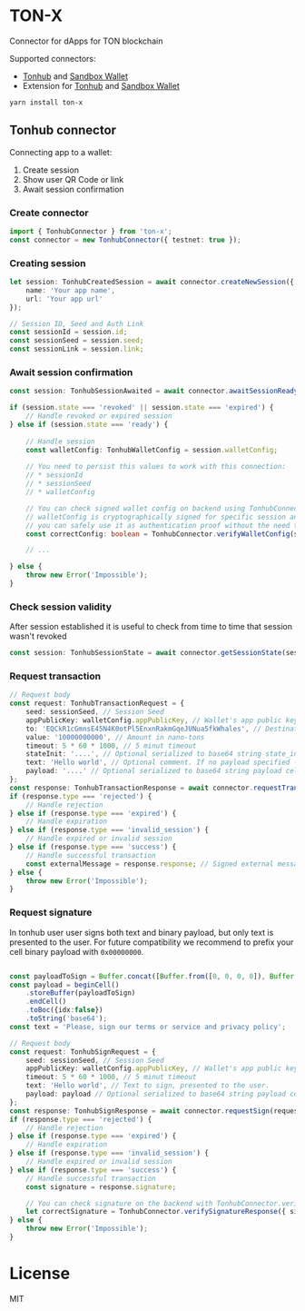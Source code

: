 # TON-X

Connector for dApps for TON blockchain

Supported connectors:
* [Tonhub](https://tonhub.com) and [Sandbox Wallet](https://test.tonhub.com)
* Extension for [Tonhub](https://tonhub.com) and [Sandbox Wallet](https://test.tonhub.com)

```
yarn install ton-x
```

## Tonhub connector

Connecting app to a wallet:
1) Create session
2) Show user QR Code or link
3) Await session confirmation

### Create connector

```typescript
import { TonhubConnector } from 'ton-x';
const connector = new TonhubConnector({ testnet: true });
```

### Creating session

```typescript
let session: TonhubCreatedSession = await connector.createNewSession({
    name: 'Your app name',
    url: 'Your app url'
});

// Session ID, Seed and Auth Link
const sessionId = session.id;
const sessionSeed = session.seed;
const sessionLink = session.link;
```

### Await session confirmation

```typescript
const session: TonhubSessionAwaited = await connector.awaitSessionReady(sessionId, 5 * 60 * 1000); // 5 min timeout

if (session.state === 'revoked' || session.state === 'expired') {
    // Handle revoked or expired session
} else if (session.state === 'ready') {
    
    // Handle session
    const walletConfig: TonhubWalletConfig = session.walletConfig;
    
    // You need to persist this values to work with this connection:
    // * sessionId
    // * sessionSeed
    // * walletConfig

    // You can check signed wallet config on backend using TonhubConnector.verifyWalletConfig.
    // walletConfig is cryptographically signed for specific session and other parameters
    // you can safely use it as authentication proof without the need to sign something.
    const correctConfig: boolean = TonhubConnector.verifyWalletConfig(sessionId, walletConfig);

    // ...

} else {
    throw new Error('Impossible');
}
```

### Check session validity
After session established it is useful to check from time to time that session wasn't revoked

```typescript
const session: TonhubSessionState = await connector.getSessionState(sessionId);
```

### Request transaction

```typescript
// Request body
const request: TonhubTransactionRequest = {
    seed: sessionSeed, // Session Seed
    appPublicKey: walletConfig.appPublicKey, // Wallet's app public key
    to: 'EQCkR1cGmnsE45N4K0otPl5EnxnRakmGqeJUNua5fkWhales', // Destination
    value: '10000000000', // Amount in nano-tons
    timeout: 5 * 60 * 1000, // 5 minut timeout
    stateInit: '....', // Optional serialized to base64 string state_init cell
    text: 'Hello world', // Optional comment. If no payload specified - sends actual content, if payload is provided this text is used as UI-only hint
    payload: '....' // Optional serialized to base64 string payload cell
};
const response: TonhubTransactionResponse = await connector.requestTransaction(request);
if (response.type === 'rejected') {
    // Handle rejection
} else if (response.type === 'expired') {
    // Handle expiration
} else if (response.type === 'invalid_session') {
    // Handle expired or invalid session
} else if (response.type === 'success') {
    // Handle successful transaction
    const externalMessage = response.response; // Signed external message that was sent to the network
} else {
    throw new Error('Impossible');
}
```

### Request signature
In tonhub user user signs both text and binary payload, but only text is presented to the user. For future compatibility we recommend to prefix your cell binary payload with `0x00000000`.
```typescript

const payloadToSign = Buffer.concat([Buffer.from([0, 0, 0, 0]), Buffer.from('Some random string')]);
const payload = beginCell()
    .storeBuffer(payloadToSign)
    .endCell()
    .toBoc({idx:false})
    .toString('base64');
const text = 'Please, sign our terms or service and privacy policy';

// Request body
const request: TonhubSignRequest = {
    seed: sessionSeed, // Session Seed
    appPublicKey: walletConfig.appPublicKey, // Wallet's app public key
    timeout: 5 * 60 * 1000, // 5 minut timeout
    text: 'Hello world', // Text to sign, presented to the user.
    payload: payload // Optional serialized to base64 string payload cell
};
const response: TonhubSignResponse = await connector.requestSign(request);
if (response.type === 'rejected') {
    // Handle rejection
} else if (response.type === 'expired') {
    // Handle expiration
} else if (response.type === 'invalid_session') {
    // Handle expired or invalid session
} else if (response.type === 'success') {
    // Handle successful transaction
    const signature = response.signature;

    // You can check signature on the backend with TonhubConnector.verifySignatureResponse
    let correctSignature = TonhubConnector.verifySignatureResponse({ signature: signature, config: walletConfig });
} else {
    throw new Error('Impossible');
}
```

# License 
MIT